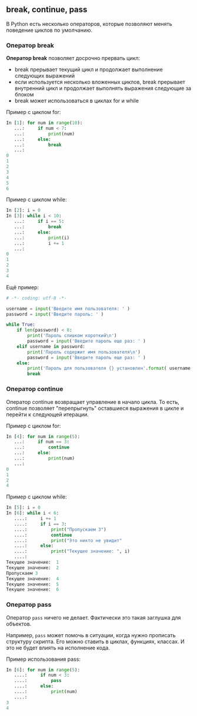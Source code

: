 ## break, continue, pass
В Python есть несколько операторов, которые позволяют менять поведение циклов по умолчанию.

### Оператор break

__Оператор break__ позволяет досрочно прервать цикл:
* break прерывает текущий цикл и продолжает выполнение следующих выражений
* если используется несколько вложенных циклов, break прерывает внутренний цикл и продолжает выполнять выражения следующие за блоком
* break может использоваться в циклах for и while


Пример с циклом for:
```python
In [1]: for num in range(10):
   ...:     if num < 7:
   ...:         print(num)
   ...:     else:
   ...:         break
   ...:     
0
1
2
3
4
5
6
```

Пример с циклом while:
```python
In [2]: i = 0
In [3]: while i < 10:
   ...:     if i == 5:
   ...:         break
   ...:     else:
   ...:         print(i)
   ...:         i += 1
   ...:         
0
1
2
3
4
```

Ещё пример:
```python
# -*- coding: utf-8 -*-

username = input('Введите имя пользователя: ' )
password = input('Введите пароль: ' )

while True:
    if len(password) < 8:
        print('Пароль слишком короткий\n')
        password = input('Введите пароль еще раз: ' )
    elif username in password:
        print('Пароль содержит имя пользователя\n')
        password = input('Введите пароль еще раз: ' )
    else:
        print('Пароль для пользователя {} установлен'.format( username ))
        break
```

### Оператор continue
Оператор continue возвращает управление в начало цикла. То есть, continue позволяет "перепрыгнуть" оставшиеся выражения в цикле и перейти к следующей итерации.

Пример с циклом for:
```python
In [4]: for num in range(5):
   ...:     if num == 3:
   ...:         continue
   ...:     else:
   ...:         print(num)
   ...:         
0
1
2
4
```

Пример с циклом while:
```python
In [5]: i = 0
In [6]: while i < 6:
   ....:     i += 1
   ....:     if i == 3:
   ....:         print("Пропускаем 3")
   ....:         continue
   ....:         print("Это никто не увидит"
   ....:     else:
   ....:         print("Текущее значение: ", i)
   ....:         
Текущее значение:  1
Текущее значение:  2
Пропускаем 3
Текущее значение:  4
Текущее значение:  5
Текущее значение:  6
```

### Оператор pass
Оператор ```pass``` ничего не делает. Фактически это такая заглушка для объектов.

Например, ```pass``` может помочь в ситуации, когда нужно прописать структуру скрипта.
Его можно ставить в циклах, функциях, классах. И это не будет влиять на исполнение кода.

Пример использования pass:
```python
In [6]: for num in range(5):
   ....:     if num < 3:
   ....:         pass
   ....:     else:
   ....:         print(num)
   ....:         
3
4
```

